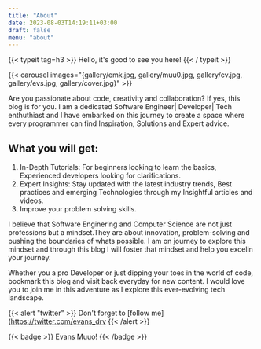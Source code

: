 ```yaml
---
title: "About"
date: 2023-08-03T14:19:11+03:00
draft: false
menu: "about"
---
```

{{< typeit tag=h3 >}} Hello, it's good to see you here! {{< / typeit >}} 


{{< carousel images="{gallery/emk.jpg, gallery/muu0.jpg, gallery/cv.jpg, gallery/evs.jpg, gallery/cover.jpg}" >}}

Are you passionate about code, creativity and collaboration? If yes, this blog is for you. I am a dedicated Software Engineer| Developer| Tech enthuthiast and  I have embarked on this journey to create a space where every programmer can find Inspiration, Solutions and Expert advice. 
## What you will get:
  1. In-Depth Tutorials: For beginners looking to learn the basics, Experienced developers looking for clarifications.
  2. Expert Insights: Stay updated with the latest industry trends, Best practices and emerging Technologies through my Insightful articles and videos.
  3. Improve your problem solving skills. 

I believe that Software Enginering and Computer Science are not just professions but a mindset.They are about innovation, problem-solving and pushing the boundaries of whats possible. I am on journey to explore this mindset and through this blog I will foster that mindset and help you excelin your  journey. 


Whether you a pro Developer or just dipping your toes in the world of code, bookmark this blog and visit back everyday for new content. I would love you to join me in this adventure  as I explore this ever-evolving tech landscape.

{{< alert "twitter" >}}
Don't forget to [follow me](https://twitter.com/evans_drv
{{< /alert >}}



{{< badge >}}
Evans Muuo!
{{< /badge >}}
